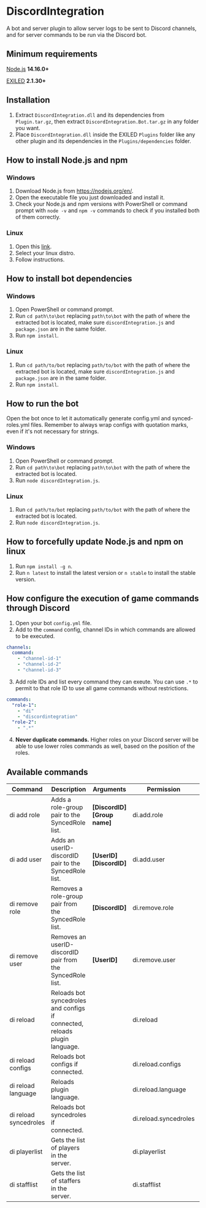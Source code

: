 # DiscordIntegration

A bot and server plugin to allow server logs to be sent to Discord channels, and for server commands to be run via the Discord bot.

## Minimum requirements
[Node.js](https://nodejs.org/en/) **14.16.0+**

[EXILED](https://github.com/Exiled-Team/EXILED/releases/latest) **2.1.30+**

## Installation
1. Extract `DiscordIntegration.dll` and its dependencies from `Plugin.tar.gz`, then extract `DiscordIntegration.Bot.tar.gz` in any folder you want.
2. Place `DiscordIntegration.dll` inside the EXILED `Plugins` folder like any other plugin and its dependencies in the `Plugins/dependencies` folder.

## How to install Node.js and npm

### Windows
1. Download Node.js from https://nodejs.org/en/.
2. Open the executable file you just downloaded and install it.
3. Check your Node.js and npm versions with PowerShell or command prompt with `node -v` and `npm -v` commands to check if you installed both of them correctly.

### Linux
1. Open this [link](https://nodejs.org/en/download/package-manager/).
2. Select your linux distro.
3. Follow instructions.

## How to install bot dependencies

### Windows

1. Open PowerShell or command prompt.
2. Run `cd path\to\bot` replacing `path\to\bot` with the path of where the extracted bot is located, make sure `discordIntegration.js` and `package.json` are in the same folder.
3. Run `npm install`.

### Linux

1. Run `cd path/to/bot` replacing `path/to/bot` with the path of where the extracted bot is located, make sure `discordIntegration.js` and `package.json` are in the same folder.
2. Run `npm install`.

## How to run the bot

Open the bot once to let it automatically generate config.yml and synced-roles.yml files.
Remember to always wrap configs with quotation marks, even if it's not necessary for strings.

### Windows

1. Open PowerShell or command prompt.
2. Run `cd path\to\bot` replacing `path\to\bot` with the path of where the extracted bot is located.
2. Run `node discordIntegration.js`.

### Linux

1. Run `cd path/to/bot` replacing `path/to/bot` with the path of where the extracted bot is located.
2. Run `node discordIntegration.js`.

## How to forcefully update Node.js and npm on linux

1. Run `npm install -g n`.
2. Run `n latest` to install the latest version or `n stable` to install the stable version.

## How configure the execution of game commands through Discord

1. Open your bot `config.yml` file.
2. Add to the `command` config, channel IDs in which commands are allowed to be executed.

```yaml
channels:
  command:
    - "channel-id-1"
    - "channel-id-2"
    - "channel-id-3"
```

3. Add role IDs and list every command they can exeute. You can use `.*` to permit to that role ID to use all game commands without restrictions.

```yaml
commands:
  "role-1":
    - "di"
    - "discordintegration"
  "role-2":
    - ".*"
 ```

4. **Never duplicate commands.** Higher roles on your Discord server will be able to use lower roles commands as well, based on the position of the roles.

## Available commands

| Command | Description | Arguments | Permission | Example |
| --- | --- | --- | --- | --- |
| di add role | Adds a role-group pair to the SyncedRole list. | **[DiscordID] [Group name]** | di.add.role | **di add role 219862538844635136 helper** |
| di add user | Adds an userID-discordID pair to the SyncedRole list. | **[UserID] [DiscordID]** | di.add.user | **di add user 76561198023272004@steam 219862538844635136** |
| di remove role | Removes a role-group pair from the SyncedRole list. | **[DiscordID]** | di.remove.role | **di remove role 219862538844635136** |
| di remove user | Removes an userID-discordID pair from the SyncedRole list. | **[UserID]** | di.remove.user | **di remove user 76561198023272004@steam** |
| di reload | Reloads bot syncedroles and configs if connected, reloads plugin language. | | di.reload | **di reload** |
| di reload configs | Reloads bot configs if connected. | | di.reload.configs | **di reload configs** |
| di reload language | Reloads plugin language. | | di.reload.language | **di reload language** |
| di reload syncedroles | Reloads bot syncedroles if connected. | | di.reload.syncedroles | **di reload syncedroles** |
| di playerlist | Gets the list of players in the server. | | di.playerlist | **di playerlist** |
| di stafflist | Gets the list of staffers in the server. | | di.stafflist | **di stafflist** |
